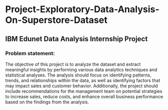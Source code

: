 # Project-Exploratory-Data-Analysis-On-Superstore-Dataset
## IBM Edunet Data Analysis Internship Project
### Problem statement:
The objective of this project is to analyze the dataset and extract meaningful insights by performing various data analytics techniques and statistical analyses. The analysis should focus on identifying patterns, trends, and relationships within the data, as well as identifying factors that may impact sales and customer behavior. Additionally, the project should include recommendations for the management team on potential strategies to increase sales, reduce costs, and enhance overall business performance based on the findings from the analysis.
